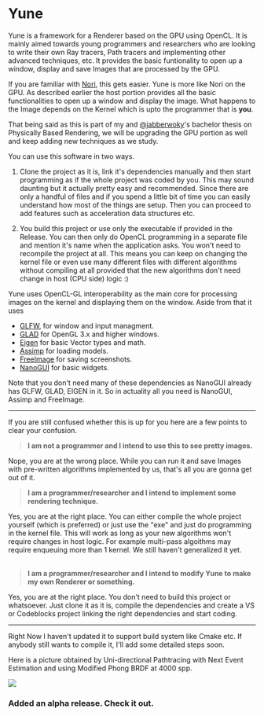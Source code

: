# Yune

Yune is a framework for a Renderer based on the GPU using OpenCL. It is mainly aimed towards young programmers and researchers who are looking to write their own Ray tracers, Path tracers and implementing other advanced techniques, etc. It provides the basic funtionality to open up a window, display and save Images that are processed by the GPU. 

If you are familiar with [Nori](https://github.com/wjakob/nori), this gets easier. Yune is more like Nori on the GPU. As described earlier the host portion provides all the basic functionalities to open up a window and display the image. What happens to the Image depends on the Kernel which is upto the programmer that is **you**.

That being said as this is part of my and [@jabberwoky](https://github.com/jabberw0ky)'s bachelor thesis on Physically Based Rendering, we will be upgrading the GPU portion as well and keep adding new techniques as we study.

You can use this software in two ways.

1. Clone the project as it is, link it's dependencies manually and then start programming as if the whole project was coded by you. This may sound daunting but it actually pretty easy and recommended. Since there are only a handful of files and if you spend a little bit of time you can easily understand how most of the things are setup. Then you can proceed to add features such as acceleration data structures etc.

2. You build this project or use only the executable if provided in the Release. You can then only do OpenCL programming in a separate file and mention it's name when the application asks. You won't need to recompile the project at all. This means you can keep on changing the kernel file or even use many different files with different algorithms without compiling at all provided that the new algorithms don't need change in host (CPU side) logic :)

Yune uses OpenCL-GL interoperability as the main core for processing images on the kernel and displaying them on the window. Aside from that it uses 

* [GLFW](https://github.com/glfw/glfw), for window and input managment.
* [GLAD](https://github.com/Dav1dde/glad) for OpenGL 3.x and higher windows.
* [Eigen](https://github.com/eigenteam/eigen-git-mirror) for basic Vector types and math.
* [Assimp](https://github.com/assimp/assimp) for loading models.
* [FreeImage](http://freeimage.sourceforge.net) for saving screenshots.
* [NanoGUI](https://github.com/wjakob/nanogui) for basic widgets.

Note that you don't need many of these dependencies as NanoGUI already has GLFW, GLAD, EIGEN in it. So in actuality all you need is NanoGUI, Assimp and FreeImage. 

---
If you are still confused whether this is up for you here are a few points to clear your confusion.

>**I am not a programmer and I intend to use this to see pretty images.**

Nope, you are at the wrong place. While you can run it and save Images with pre-written algorithms implemented by us, that's all you are gonna get out of it.
<br/>

>**I am a programmer/researcher and I intend to implement some rendering technique.**

Yes, you are at the right place. You can either compile the whole project yourself (which is preferred) or just use the "exe" and just do programming in the kernel file. This will work as long as your new algorithms won't require changes in host logic. For example multi-pass algoithms may require enqueuing more than 1 kernel. We still haven't generalized it yet.
<br/>
<br/>

>**I am a programmer/researcher and I intend to modify Yune to make my own Renderer or something.**

Yes, you are at the right place. You don't need to build this project or whatsoever. Just clone it as it is, compile the dependencies and create a VS or Codeblocks project linking the right dependencies and start coding.

 ---
Right Now I haven't updated it to support build system like Cmake etc. If anybody still wants to compile it, I'll add some detailed steps soon.

Here is a picture obtained by Uni-directional Pathtracing with Next Event Estimation and using Modified Phong BRDF at 4000 spp.  

<img src="https://r0pikq.bn.files.1drv.com/y4mhWXu4VSbDT-gNofzyb9R4P_t8n56ygrisW0bLnhN2owntA6OlCE4H84AYsprxs03moM2zI4s_aIlOLyM--1jH10RPwUBbhMxbmqxqWOl63V1zOi4Le258LztUiBIa0AIRSskmfLFxWJzA6jw8L2zYsQoR2J_6aaDzBqUCRI1dW9bePXgrjliRY3WnbzL6YMcp2jjFFOgwYX3oVnoXglZgQ?cropmode=none"/>

### Added an alpha release. Check it out.




 
